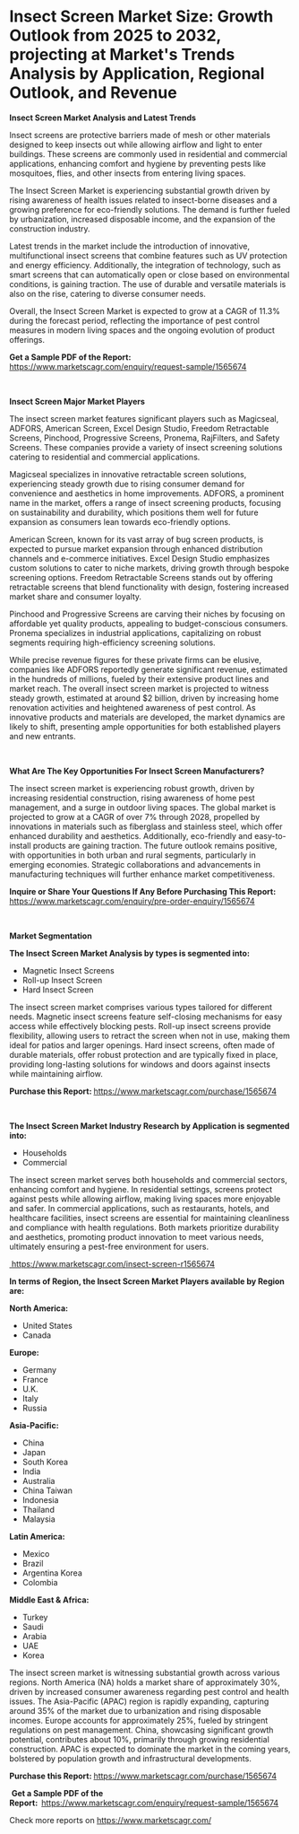 <p><h1>Insect Screen Market Size: Growth Outlook from 2025 to 2032, projecting at Market's Trends Analysis by Application, Regional Outlook, and Revenue</h1></p><p><strong>Insect Screen Market Analysis and Latest Trends</strong></p>
<p><p>Insect screens are protective barriers made of mesh or other materials designed to keep insects out while allowing airflow and light to enter buildings. These screens are commonly used in residential and commercial applications, enhancing comfort and hygiene by preventing pests like mosquitoes, flies, and other insects from entering living spaces.</p><p>The Insect Screen Market is experiencing substantial growth driven by rising awareness of health issues related to insect-borne diseases and a growing preference for eco-friendly solutions. The demand is further fueled by urbanization, increased disposable income, and the expansion of the construction industry.</p><p>Latest trends in the market include the introduction of innovative, multifunctional insect screens that combine features such as UV protection and energy efficiency. Additionally, the integration of technology, such as smart screens that can automatically open or close based on environmental conditions, is gaining traction. The use of durable and versatile materials is also on the rise, catering to diverse consumer needs.</p><p>Overall, the Insect Screen Market is expected to grow at a CAGR of 11.3% during the forecast period, reflecting the importance of pest control measures in modern living spaces and the ongoing evolution of product offerings.</p></p>
<p><strong>Get a Sample PDF of the Report:&nbsp;</strong> <a href="https://www.marketscagr.com/enquiry/request-sample/1565674?utm_campaign=2138&utm_medium=2&utm_source=Github&utm_content=ia&utm_term=05022025&utm_id=insect-screen">https://www.marketscagr.com/enquiry/request-sample/1565674</a></p>
<p>&nbsp;</p>
<p><strong>Insect Screen Major Market Players</strong></p>
<p><p>The insect screen market features significant players such as Magicseal, ADFORS, American Screen, Excel Design Studio, Freedom Retractable Screens, Pinchood, Progressive Screens, Pronema, RajFilters, and Safety Screens. These companies provide a variety of insect screening solutions catering to residential and commercial applications.</p><p>Magicseal specializes in innovative retractable screen solutions, experiencing steady growth due to rising consumer demand for convenience and aesthetics in home improvements. ADFORS, a prominent name in the market, offers a range of insect screening products, focusing on sustainability and durability, which positions them well for future expansion as consumers lean towards eco-friendly options.</p><p>American Screen, known for its vast array of bug screen products, is expected to pursue market expansion through enhanced distribution channels and e-commerce initiatives. Excel Design Studio emphasizes custom solutions to cater to niche markets, driving growth through bespoke screening options. Freedom Retractable Screens stands out by offering retractable screens that blend functionality with design, fostering increased market share and consumer loyalty.</p><p>Pinchood and Progressive Screens are carving their niches by focusing on affordable yet quality products, appealing to budget-conscious consumers. Pronema specializes in industrial applications, capitalizing on robust segments requiring high-efficiency screening solutions.</p><p>While precise revenue figures for these private firms can be elusive, companies like ADFORS reportedly generate significant revenue, estimated in the hundreds of millions, fueled by their extensive product lines and market reach. The overall insect screen market is projected to witness steady growth, estimated at around $2 billion, driven by increasing home renovation activities and heightened awareness of pest control. As innovative products and materials are developed, the market dynamics are likely to shift, presenting ample opportunities for both established players and new entrants.</p></p>
<p>&nbsp;</p>
<p><strong>What Are The Key Opportunities For Insect Screen Manufacturers?</strong></p>
<p><p>The insect screen market is experiencing robust growth, driven by increasing residential construction, rising awareness of home pest management, and a surge in outdoor living spaces. The global market is projected to grow at a CAGR of over 7% through 2028, propelled by innovations in materials such as fiberglass and stainless steel, which offer enhanced durability and aesthetics. Additionally, eco-friendly and easy-to-install products are gaining traction. The future outlook remains positive, with opportunities in both urban and rural segments, particularly in emerging economies. Strategic collaborations and advancements in manufacturing techniques will further enhance market competitiveness.</p></p>
<p><strong>Inquire or Share Your Questions If Any Before Purchasing This Report:</strong> <a href="https://www.marketscagr.com/enquiry/pre-order-enquiry/1565674?utm_campaign=2138&utm_medium=2&utm_source=Github&utm_content=ia&utm_term=05022025&utm_id=insect-screen">https://www.marketscagr.com/enquiry/pre-order-enquiry/1565674</a></p>
<p>&nbsp;</p>
<p><strong>Market Segmentation</strong></p>
<p><strong>The Insect Screen Market Analysis by types is segmented into:</strong></p>
<p><ul><li>Magnetic Insect Screens</li><li>Roll-up Insect Screen</li><li>Hard Insect Screen</li></ul></p>
<p><p>The insect screen market comprises various types tailored for different needs. Magnetic insect screens feature self-closing mechanisms for easy access while effectively blocking pests. Roll-up insect screens provide flexibility, allowing users to retract the screen when not in use, making them ideal for patios and larger openings. Hard insect screens, often made of durable materials, offer robust protection and are typically fixed in place, providing long-lasting solutions for windows and doors against insects while maintaining airflow.</p></p>
<p><strong>Purchase this Report:&nbsp;</strong><a href="https://www.marketscagr.com/purchase/1565674?utm_campaign=2138&utm_medium=2&utm_source=Github&utm_content=ia&utm_term=05022025&utm_id=insect-screen">https://www.marketscagr.com/purchase/1565674</a></p>
<p>&nbsp;</p>
<p><strong>The Insect Screen Market Industry Research by Application is segmented into:</strong></p>
<p><ul><li>Households</li><li>Commercial</li></ul></p>
<p><p>The insect screen market serves both households and commercial sectors, enhancing comfort and hygiene. In residential settings, screens protect against pests while allowing airflow, making living spaces more enjoyable and safer. In commercial applications, such as restaurants, hotels, and healthcare facilities, insect screens are essential for maintaining cleanliness and compliance with health regulations. Both markets prioritize durability and aesthetics, promoting product innovation to meet various needs, ultimately ensuring a pest-free environment for users.</p></p>
<p><a href="https://www.marketscagr.com/insect-screen-r1565674?utm_campaign=2138&utm_medium=2&utm_source=Github&utm_content=ia&utm_term=05022025&utm_id=insect-screen">&nbsp;https://www.marketscagr.com/insect-screen-r1565674</a></p>
<p><strong>In terms of Region, the Insect Screen Market Players available by Region are:</strong></p>
<p>
    <p> <strong> North America: </strong>
        <ul>
            <li>United States</li>
            <li>Canada</li>
        </ul>
        </p> 
    <p> <strong> Europe: </strong>
        <ul>
            <li>Germany</li>
            <li>France</li>
            <li>U.K.</li>
            <li>Italy</li>
            <li>Russia</li>
        </ul>
        </p> 
    <p> <strong> Asia-Pacific: </strong>
        <ul>
            <li>China</li>
            <li>Japan</li>
            <li>South Korea</li>
            <li>India</li>
            <li>Australia</li>
            <li>China Taiwan</li>
            <li>Indonesia</li>
            <li>Thailand</li>
            <li>Malaysia</li>
        </ul>
        </p> 
    <p> <strong> Latin America: </strong>
        <ul>
            <li>Mexico</li>
            <li>Brazil</li>
            <li>Argentina Korea</li>
            <li>Colombia</li>
        </ul>
        </p> 
    <p> <strong> Middle East & Africa: </strong>
        <ul>
            <li>Turkey</li>
            <li>Saudi</li>
            <li>Arabia</li>
            <li>UAE</li>
            <li>Korea</li>
        </ul>
    </p>
    </p>
<p><p>The insect screen market is witnessing substantial growth across various regions. North America (NA) holds a market share of approximately 30%, driven by increased consumer awareness regarding pest control and health issues. The Asia-Pacific (APAC) region is rapidly expanding, capturing around 35% of the market due to urbanization and rising disposable incomes. Europe accounts for approximately 25%, fueled by stringent regulations on pest management. China, showcasing significant growth potential, contributes about 10%, primarily through growing residential construction. APAC is expected to dominate the market in the coming years, bolstered by population growth and infrastructural developments.</p></p>
<p><strong>Purchase this Report: </strong><a href="https://www.marketscagr.com/purchase/1565674?utm_campaign=2138&utm_medium=2&utm_source=Github&utm_content=ia&utm_term=05022025&utm_id=insect-screen">https://www.marketscagr.com/purchase/1565674</a></p>
<p>&nbsp;<strong>Get a Sample PDF of the Report:&nbsp;&nbsp;</strong><a href="https://www.marketscagr.com/enquiry/request-sample/1565674?utm_campaign=2138&utm_medium=2&utm_source=Github&utm_content=ia&utm_term=05022025&utm_id=insect-screen">https://www.marketscagr.com/enquiry/request-sample/1565674</a></p>
<p><strong></strong></p>
<p>Check more reports on <a href="https://www.marketscagr.com/?utm_campaign=2138&utm_medium=2&utm_source=Github&utm_content=ia&utm_term=05022025&utm_id=insect-screen">https://www.marketscagr.com/</a></p>